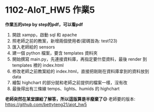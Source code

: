 # 1102-AIoT_HW5 作業5

**作業五的step by step的pdf，可以看pdf**
1. 開啟 xampp，啟動 sql 和 apache
2. 照老師之前的教案，新增兩個使用者(密碼皆為: test123)
3. 匯入老師給的 sensors 
4. 建一個 python 檔案，要含 templates 資料夾
5. 開始撰寫 main.py，先連接資料庫，再指定要什麼資料，最後 render 到 templates 裡的 index.html
6. 修改老師之前教案給的 index.html，直接把剛剛在資料庫拿到的資料放到 data
7. 繪製 highchart 的部分就和老師之前提供的檔案一樣，沒有改
8. 最後得出有三條線 temps、lights、humids 的 highchart

**老師突然在某堂課給了解答，所以這版算是半廢棄了😕**
老師要的版本: https://github.com/bettyteng21/aiot_hw5

